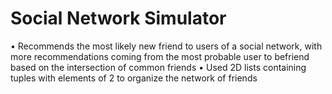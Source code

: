 # Social Network Simulator

•	Recommends the most likely new friend to users of a social network, with more recommendations coming from the most probable user to befriend based on the intersection of common friends
•	Used 2D lists containing tuples with elements of 2 to organize the network of friends
